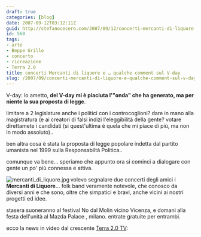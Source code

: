 ```yaml
---
draft: true
categories: [blog]
date: 2007-09-12T03:12:11Z
guid: http://stefanocecere.com/2007/09/12/concerti-mercanti-di-liquore-e-qualche-comment-sul-v-day/
id: 568
tags:
- arte
- Beppe Grillo
- concerto
- ricreazione
- Terra 2.0
title: concerti Mercanti di liquore e … qualche comment sul V-day
slug: /2007/09/concerti-mercanti-di-liquore-e-qualche-comment-sul-v-day/
---
```


V-day: lo ametto, **del V-day mi è piaciuta l'"onda" che ha generato, ma per niente la sua proposta di legge**.
  
limitare a 2 legislature anche i politici con i controcoglioni? dare in mano alla magistratura (e ai creatori di falsi indizi l'eleggibilità della gente? votare direttamete i candidati (si quest'ultima è quela che mi piace di più, ma non in modo assoluto)..

ben altra cosa è stata la proposta di legge popolare indetta dal partito umanista nel 1999 sulla Responsabiltà Politica..
  
comunque va bene… speriamo che appunto ora si cominci a dialogare con gente un po' più connessa e attiva.

<img src='http://stefanocecere.com/wp-content/uploads/sites/3/2007/09/mercanti_di_liquore.jpg' alt='mercanti_di_liquore.jpg' align="left" />volevo segnalare due concerti degli amici i **Mercanti di Liquore**… folk band veramente notevole, che conosco da diversi anni e che sono, oltre che simpatici e bravi, anche vicini ai nostri progetti ed idee.

stasera suoneranno al festival No dal Molin vicino Vicenza, e domani alla festa dell'unità al Mazda Palace , milano. entrate gratuite per entrambi.

ecco la news in video dal crescente [Terra 2.0 TV](http://www.terra2.tv):